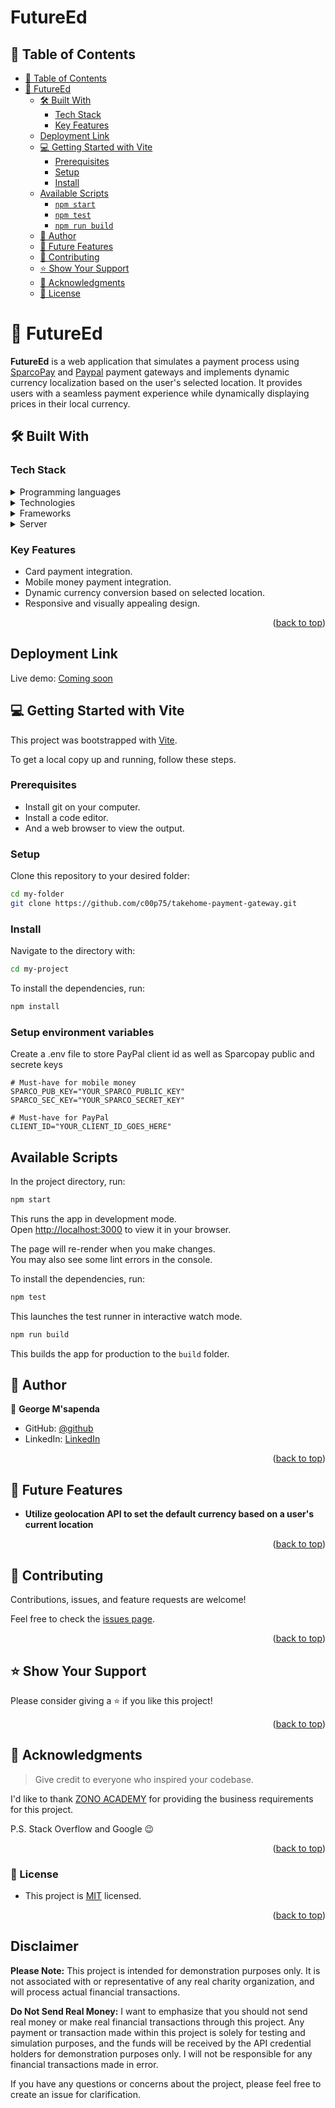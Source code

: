# FutureEd

## 📗 Table of Contents
- [📗 Table of Contents](#-table-of-contents)
- [📖 FutureEd](#about-project)
  - [🛠 Built With](#-built-with-)
    - [Tech Stack](#tech-stack)
    - [Key Features](#key-features)
  - [Deployment Link](#deployment-link)
  - [💻 Getting Started with Vite](#getting-started)
    - [Prerequisites](#prerequisites)
    - [Setup](#setup)
    - [Install](#install)
  - [Available Scripts](#available-scripts)
    - [`npm start`](#npm-start)
    - [`npm test`](#npm-test)
    - [`npm run build`](#npm-run-build)
  - [👥 Author](#-author-)
  - [🔭 Future Features](#-future-features-)
  - [🤝 Contributing](#-contributing-)
  - [⭐️ Show Your Support](#️-show-your-support-)
  - [🙏 Acknowledgments](#-acknowledgments-)
  - [📝 License](#-license)

# 📖 FutureEd <a name="about-project"></a>

**FutureEd** is a web application that simulates a payment process using [SparcoPay](https://www.sparcopay.com/) and [Paypal](https://www.paypal.com/us/webapps/mpp/payflow-payment-gateway) payment gateways and implements dynamic currency localization based on the user's selected location. It provides users with a seamless payment experience while dynamically displaying prices in their local currency.

## 🛠 Built With <a name="built-with"></a>

### Tech Stack <a name="tech-stack"></a>
<details>
  <summary>Programming languages</summary>
  <ul>
    <li><a href="https://www.javascript.com/">JavaScript</a></li>
  </ul>
 </details>
 
<details>
  <summary>Technologies</summary>
  <ul>
    <li><a href="https://git-scm.com/">Git</a></li>
    <li><a href="https://github.com/">Github</a></li>
    <li><a href="https://eslint.org/">Linters</a></li>
    <li><a href="https://www.atlassian.com/git/tutorials/comparing-workflows/gitflow-workflow">Gitflow</a></li>
  </ul>
 </details>
 <details>
  <summary>Frameworks</summary>
  <ul>
    <li><a href="https://reactjs.org/">React</a></li>
    <li><a href="https://expressjs.com/">Express Js</a></li>
  </ul>
 </details>

<details>
  <summary>Server</summary>
  <ul>
    <li><a href="https://nodejs.org/en">Node.js</a></li>
  </ul>
</details>

### Key Features
- Card payment integration.
- Mobile money payment integration.
- Dynamic currency conversion based on selected location.
- Responsive and visually appealing design.

<p align="right">(<a href="#readme-top">back to top</a>)</p>

## Deployment Link

Live demo: [Coming soon]()

## 💻 Getting Started with Vite<a name="getting-started"></a>

This project was bootstrapped with [Vite](https://vitejs.dev/).

To get a local copy up and running, follow these steps.

### Prerequisites

- Install git on your computer.
- Install a code editor.
- And a web browser to view the output.

### Setup

Clone this repository to your desired folder:

 ```bash
cd my-folder
git clone https://github.com/c00p75/takehome-payment-gateway.git
 ```

### Install

Navigate to the directory with:

 ```bash
 cd my-project
 ```

To install the dependencies, run:

 ```bash
 npm install
 ```


### Setup environment variables
Create a .env file to store PayPal client id as well as Sparcopay public and secrete keys
```env
# Must-have for mobile money
SPARCO_PUB_KEY="YOUR_SPARCO_PUBLIC_KEY"
SPARCO_SEC_KEY="YOUR_SPARCO_SECRET_KEY"

# Must-have for PayPal
CLIENT_ID="YOUR_CLIENT_ID_GOES_HERE"
``````

## Available Scripts

In the project directory, run:

 ```bash
 npm start
 ```

This runs the app in development mode.\
Open [http://localhost:3000](http://localhost:3000) to view it in your browser.

The page will re-render when you make changes.\
You may also see some lint errors in the console.

To install the dependencies, run:

 ```bash
 npm test
 ```

This launches the test runner in interactive watch mode.

 ```bash
 npm run build
 ```

This builds the app for production to the `build` folder.

## 👥 Author <a name="author"></a>

👤 **George M'sapenda**

- GitHub: [@github](https://github.com/c00p75)
- LinkedIn: [LinkedIn](https://www.linkedin.com/in/georgemsapenda/)

<p align="right">(<a href="#readme-top">back to top</a>)</p>

## 🔭 Future Features <a name="future-features"></a>

- **Utilize geolocation API to set the default currency based on a user's current location**

<p align="right">(<a href="#readme-top">back to top</a>)</p>

## 🤝 Contributing <a name="contributing"></a>

Contributions, issues, and feature requests are welcome!

Feel free to check the [issues page](https://github.com/c00p75/takehome-payment-gateway/issues).

<p align="right">(<a href="#readme-top">back to top</a>)</p>

## ⭐️ Show Your Support <a name="support"></a>

Please consider giving a ⭐️ if you like this project!

<p align="right">(<a href="#readme-top">back to top</a>)</p>

## 🙏 Acknowledgments <a name="acknowledgments"></a>

> Give credit to everyone who inspired your codebase.

I'd like to thank [ZONO ACADEMY](https://elearning.zonoacademy.com/) for providing the business requirements for this project.

P.S. Stack Overflow and Google 😉

<p align="right">(<a href="#readme-top">back to top</a>)</p>

### 📝 License

- This project is [MIT](./LICENSE) licensed.

<p align="right">(<a href="#readme-top">back to top</a>)</p>

## Disclaimer

**Please Note:** This project is intended for demonstration purposes only. It is not associated with or representative of any real charity organization, and will process actual financial transactions.

**Do Not Send Real Money:** I want to emphasize that you should not send real money or make real financial transactions through this project. Any payment or transaction made within this project is solely for testing and simulation purposes, and the funds will be received by the API credential holders for demonstration purposes only. I will not be responsible for any financial transactions made in error.

If you have any questions or concerns about the project, please feel free to create an issue for clarification.
